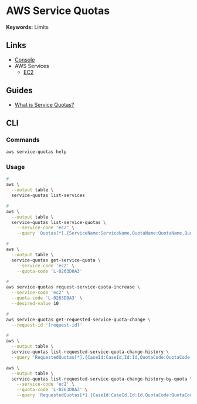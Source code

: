 # AWS Service Quotas

**Keywords:** Limits

## Links

- [Console](https://us-east-1.console.aws.amazon.com/servicequotas/home/)
- AWS Services
  - [EC2](https://us-east-1.console.aws.amazon.com/servicequotas/home/services/ec2/quotas)

## Guides

- [What is Service Quotas?](https://docs.aws.amazon.com/servicequotas/latest/userguide/intro.html)

## CLI

### Commands

```sh
aws service-quotas help
```

### Usage

```sh
#
aws \
  --output table \
  service-quotas list-services

#
aws \
  --output table \
  service-quotas list-service-quotas \
    --service-code 'ec2' \
    --query 'Quotas[*].{ServiceName:ServiceName,QuotaName:QuotaName,QuotaCode:QuotaCode,Value:Value}'

#
aws \
  --output table \
  service-quotas get-service-quota \
    --service-code 'ec2' \
    --quota-code 'L-0263D0A3'

#
aws service-quotas request-service-quota-increase \
  --service-code 'ec2' \
  --quota-code 'L-0263D0A3' \
  --desired-value 10

#
aws service-quotas get-requested-service-quota-change \
  --request-id '[request-id]'

#
aws \
  --output table \
  service-quotas list-requested-service-quota-change-history \
  --query 'RequestedQuotas[*].{CaseId:CaseId,Id:Id,QuotaCode:QuotaCode,QuotaName:QuotaName,DesiredValue:DesiredValue,Status:Status}'

aws \
  --output table \
  service-quotas list-requested-service-quota-change-history-by-quota \
    --service-code 'ec2' \
    --quota-code 'L-0263D0A3' \
    --query 'RequestedQuotas[*].{CaseId:CaseId,Id:Id,QuotaCode:QuotaCode,QuotaName:QuotaName,DesiredValue:DesiredValue,Status:Status}'
```
